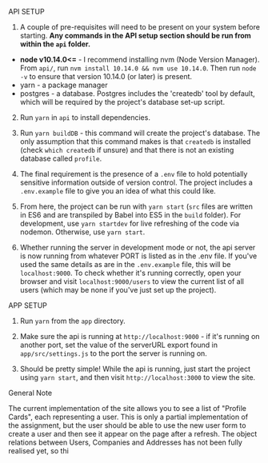 API SETUP

1. A couple of pre-requisites will need to be present on your system before starting. **Any commands in the API setup section should be run from within the `api` folder.**

- **node v10.14.0<=** - I recommend installing nvm (Node Version Manager). From `api/`, run `nvm install 10.14.0 && nvm use 10.14.0`. Then run `node -v` to ensure that version 10.14.0 (or later) is present.
- yarn - a package manager
- postgres - a database. Postgres includes the 'createdb' tool by default, which will be required by the project's database set-up script.

2. Run `yarn` in `api` to install dependencies.

3. Run `yarn buildDB` - this command will create the project's database. The only assumption that this command makes is that `createdb` is installed (check `which createdb` if unsure) and that there is not an existing database called `profile`.

4. The final requirement is the presence of a `.env` file to hold potentially sensitive information outside of version control. The project includes a `.env.example` file to give you an idea of what this could like.

5. From here, the project can be run with `yarn start` (`src` files are written in ES6 and are transpiled by Babel into ES5 in the `build` folder). For development, use `yarn startdev` for live refreshing of the code via nodemon. Otherwise, use `yarn start`.

6. Whether running the server in development mode or not, the api server is now running from whatever PORT is listed as in the .env file. If you've used the same details as are in the `.env.example` file, this will be `localhost:9000`. To check whether it's running correctly, open your browser and visit `localhost:9000/users` to view the current list of all users (which may be none if you've just set up the project).

APP SETUP

1. Run `yarn` from the `app` directory.

2. Make sure the api is running at `http://localhost:9000` - if it's running on another port, set the value of the serverURL export found in `app/src/settings.js` to the port the server is running on.

3. Should be pretty simple! While the api is running, just start the project using `yarn start`, and then visit `http://localhost:3000` to view the site.


General Note

The current implementation of the site allows you to see a list of "Profile Cards", each representing a user. This is only a partial implementation of the assignment, but the user should be able to use the new user form to create a user and then see it appear on the page after a refresh. The object relations between Users, Companies and Addresses has not been fully realised yet, so thi
